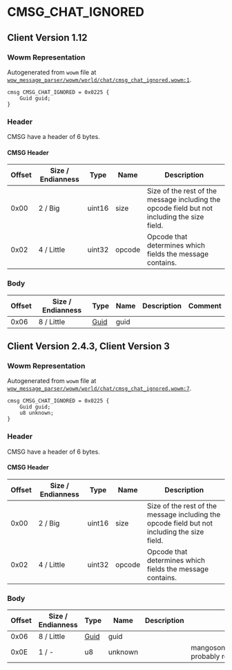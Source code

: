 # CMSG_CHAT_IGNORED

## Client Version 1.12

### Wowm Representation

Autogenerated from `wowm` file at [`wow_message_parser/wowm/world/chat/cmsg_chat_ignored.wowm:1`](https://github.com/gtker/wow_messages/tree/main/wow_message_parser/wowm/world/chat/cmsg_chat_ignored.wowm#L1).
```rust,ignore
cmsg CMSG_CHAT_IGNORED = 0x0225 {
    Guid guid;
}
```
### Header

CMSG have a header of 6 bytes.

#### CMSG Header

| Offset | Size / Endianness | Type   | Name   | Description |
| ------ | ----------------- | ------ | ------ | ----------- |
| 0x00   | 2 / Big           | uint16 | size   | Size of the rest of the message including the opcode field but not including the size field.|
| 0x02   | 4 / Little        | uint32 | opcode | Opcode that determines which fields the message contains.|

### Body

| Offset | Size / Endianness | Type | Name | Description | Comment |
| ------ | ----------------- | ---- | ---- | ----------- | ------- |
| 0x06 | 8 / Little | [Guid](../types/packed-guid.md) | guid |  |  |

## Client Version 2.4.3, Client Version 3

### Wowm Representation

Autogenerated from `wowm` file at [`wow_message_parser/wowm/world/chat/cmsg_chat_ignored.wowm:7`](https://github.com/gtker/wow_messages/tree/main/wow_message_parser/wowm/world/chat/cmsg_chat_ignored.wowm#L7).
```rust,ignore
cmsg CMSG_CHAT_IGNORED = 0x0225 {
    Guid guid;
    u8 unknown;
}
```
### Header

CMSG have a header of 6 bytes.

#### CMSG Header

| Offset | Size / Endianness | Type   | Name   | Description |
| ------ | ----------------- | ------ | ------ | ----------- |
| 0x00   | 2 / Big           | uint16 | size   | Size of the rest of the message including the opcode field but not including the size field.|
| 0x02   | 4 / Little        | uint32 | opcode | Opcode that determines which fields the message contains.|

### Body

| Offset | Size / Endianness | Type | Name | Description | Comment |
| ------ | ----------------- | ---- | ---- | ----------- | ------- |
| 0x06 | 8 / Little | [Guid](../types/packed-guid.md) | guid |  |  |
| 0x0E | 1 / - | u8 | unknown |  | mangosone/arcemu/trinitycore/azerothcore: probably related to spam reporting |

